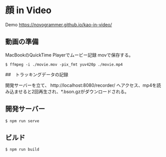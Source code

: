 # 顔 in Video

Demo
https://novogrammer.github.io/kao-in-video/

## 動画の準備

MacBookのQuickTime Playerでムービー記録
movで保存する。

```
$ ffmpeg -i ./movie.mov -pix_fmt yuv420p ./movie.mp4
```

##　トラッキングデータの記録

開発サーバーを立て、
http://localhost:8080/recorder/
へアクセス、mp4を読み込ませると2回再生され、*.bson.gzがダウンロードされる。


## 開発サーバー

```
$ npm run serve
```

## ビルド

```
$ npm run build
```

